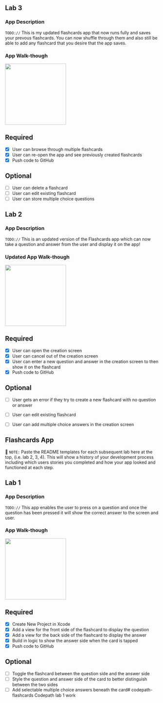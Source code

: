 ## Lab 3

### App Description
`TODO://` This is my updated flashcards app that now runs fully and saves your prevous flashcards. You can now shuffle through them and also still be able to add any flashcard that you desire that the app saves. 

### App Walk-though

<img src="http://g.recordit.co/UFqIG0ggXw.gif" width=200><br>

## Required
- [x] User can browse through multiple flashcards
- [x] User can re-open the app and see previously created flashcards
- [x] Push code to GitHub
## Optional
- [ ] User can delete a flashcard
- [ ] User can edit existing flashcard
- [ ] User can store multiple choice questions

## Lab 2

### App Description
`TODO://` This is an updated version of the Flashcards app which can now take a question and answer from the user and display it on the app!

### Updated App Walk-though

<img src="http://g.recordit.co/CnxUSe2ZrN.gif" width=200><br>

## Required
- [x] User can open the creation screen
- [x] User can cancel out of the creation screen
- [x] User can enter a new question and answer in the creation screen to then show it on the flashcard
- [x] Push code to GitHub
## Optional
- [ ] User gets an error if they try to create a new flashcard with no question or answer
- [ ] User can edit existing flashcard
- [ ] User can add multiple choice answers in the creation screen



## Flashcards App

📝 `NOTE:` Paste the README templates for each subsequent lab here at the top, (i.e. lab 2, 3, 4). This will show a history of your development process including which users stories you completed and how your app looked and functioned at each step.

## Lab 1

### App Description
`TODO://` This app enables the user to press on a question and once the question has been pressed it will show the correct answer to the screen and user. 

### App Walk-though

<img src="http://g.recordit.co/LgqoeqVuXX.gif" width=200><br>

## Required
- [x] Create New Project in Xcode
- [x] Add a view for the front side of the flashcard to display the question
- [x] Add a view for the back side of the flashcard to display the answer
- [x] Build in logic to show the answer side when the card is tapped
- [x] Push code to GitHub
## Optional
- [ ] Toggle the flashcard between the question side and the answer side
- [ ] Style the question and answer side of the card to better distinguish between the two sides
- [ ] Add selectable multiple choice answers beneath the card# codepath-flashcards
Codepath lab 1 work
